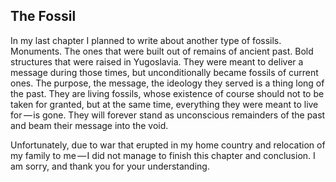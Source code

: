 


## The Fossil

In my last chapter I planned to write about another type of fossils. Monuments. The ones that were built out of remains of ancient past. Bold structures that were raised in Yugoslavia. They were meant to deliver a message during those times, but unconditionally became fossils of current ones. The purpose, the message, the ideology they served is a thing long of the past. They are living fossils, whose existence of course should not to be taken for granted, but at the same time, everything they were meant to live for&hairsp;&hairsp;—&hairsp;is gone. They will forever stand as unconscious remainders of the past and beam their message into the void.<br>

Unfortunately, due to war that erupted in my home country and relocation of my family to me&hairsp;&hairsp;—&hairsp;I did not manage to finish this chapter and conclusion. I am sorry, and thank you for your understanding.






